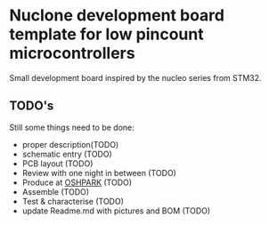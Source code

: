 # Nuclone development board template for low pincount microcontrollers
Small development board inspired by the nucleo series from STM32.
## TODO's
Still some things need to be done:
* proper description(TODO)
* schematic entry (TODO)
* PCB layout (TODO)
* Review with one night in between (TODO)
* Produce at [OSHPARK](https://oshpark.com/) (TODO)
* Assemble (TODO)
* Test & characterise (TODO)
* update Readme.md with pictures and BOM (TODO)
